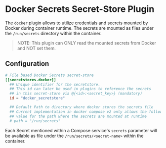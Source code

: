 # Docker Secrets Secret-Store Plugin

The `docker` plugin allows to utilize credentials and secrets mounted by
Docker during container runtime. The secrets are mounted as files
under the `/run/secrets` directory within the container.

> NOTE: This plugin can ONLY read the mounted secrets from Docker and NOT set them.

## Configuration

```toml @sample.conf
# File based Docker Secrets secret-store
[[secretstores.docker]]
  ## Unique identifier for the secretstore.
  ## This id can later be used in plugins to reference the secrets
  ## in this secret-store via @{<id>:<secret_key>} (mandatory)
  id = "docker_secretstore"

  ## Default Path to directory where docker stores the secrets file
  ## Current implementation in docker compose v2 only allows the following
  ## value for the path where the secrets are mounted at runtime
  # path = "/run/secrets"
```

Each Secret mentioned within a Compose service's `secrets` parameter will be
available as file under the `/run/secrets/<secret-name>` within the container.
